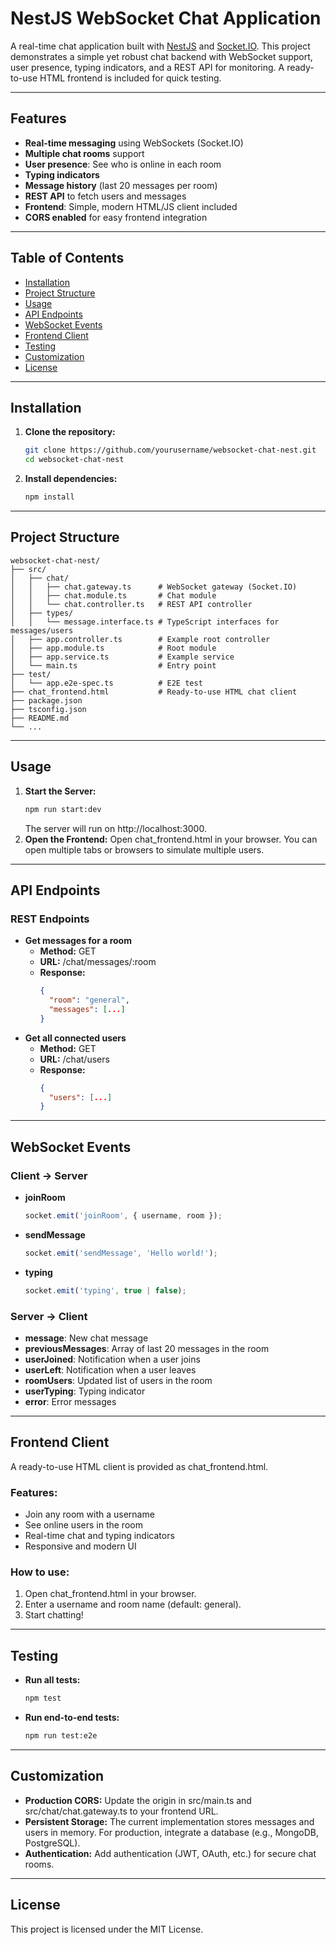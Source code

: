 # NestJS WebSocket Chat Application

A real-time chat application built with [NestJS](https://nestjs.com/) and [Socket.IO](https://socket.io/). This project demonstrates a simple yet robust chat backend with WebSocket support, user presence, typing indicators, and a REST API for monitoring. A ready-to-use HTML frontend is included for quick testing.

---

## Features

- **Real-time messaging** using WebSockets (Socket.IO)
- **Multiple chat rooms** support
- **User presence**: See who is online in each room
- **Typing indicators**
- **Message history** (last 20 messages per room)
- **REST API** to fetch users and messages
- **Frontend**: Simple, modern HTML/JS client included
- **CORS enabled** for easy frontend integration

---

## Table of Contents

- [Installation](#installation)
- [Project Structure](#project-structure)
- [Usage](#usage)
- [API Endpoints](#api-endpoints)
- [WebSocket Events](#websocket-events)
- [Frontend Client](#frontend-client)
- [Testing](#testing)
- [Customization](#customization)
- [License](#license)

---

## Installation

1. **Clone the repository:**
   ```bash
   git clone https://github.com/yourusername/websocket-chat-nest.git
   cd websocket-chat-nest
   ```
2. **Install dependencies:**
   ```bash
   npm install
   ```

---

## Project Structure

```
websocket-chat-nest/
├── src/
│   ├── chat/
│   │   ├── chat.gateway.ts      # WebSocket gateway (Socket.IO)
│   │   ├── chat.module.ts       # Chat module
│   │   └── chat.controller.ts   # REST API controller
│   ├── types/
│   │   └── message.interface.ts # TypeScript interfaces for messages/users
│   ├── app.controller.ts        # Example root controller
│   ├── app.module.ts            # Root module
│   ├── app.service.ts           # Example service
│   └── main.ts                  # Entry point
├── test/
│   └── app.e2e-spec.ts          # E2E test
├── chat_frontend.html           # Ready-to-use HTML chat client
├── package.json
├── tsconfig.json
├── README.md
└── ...
```

---

## Usage

1. **Start the Server:**
   ```bash
   npm run start:dev
   ```
   The server will run on http://localhost:3000.
2. **Open the Frontend:**
   Open chat_frontend.html in your browser. You can open multiple tabs or browsers to simulate multiple users.

---

## API Endpoints

### REST Endpoints

- **Get messages for a room**
  - **Method:** GET
  - **URL:** /chat/messages/:room
  - **Response:**
    ```json
    {
      "room": "general",
      "messages": [...]
    }
    ```
- **Get all connected users**
  - **Method:** GET
  - **URL:** /chat/users
  - **Response:**
    ```json
    {
      "users": [...]
    }
    ```

---

## WebSocket Events

### Client → Server

- **joinRoom**
  ```javascript
  socket.emit('joinRoom', { username, room });
  ```
- **sendMessage**
  ```javascript
  socket.emit('sendMessage', 'Hello world!');
  ```
- **typing**
  ```javascript
  socket.emit('typing', true | false);
  ```

### Server → Client

- **message**: New chat message
- **previousMessages**: Array of last 20 messages in the room
- **userJoined**: Notification when a user joins
- **userLeft**: Notification when a user leaves
- **roomUsers**: Updated list of users in the room
- **userTyping**: Typing indicator
- **error**: Error messages

---

## Frontend Client

A ready-to-use HTML client is provided as chat_frontend.html.

### Features:
- Join any room with a username
- See online users in the room
- Real-time chat and typing indicators
- Responsive and modern UI

### How to use:
1. Open chat_frontend.html in your browser.
2. Enter a username and room name (default: general).
3. Start chatting!

---

## Testing

- **Run all tests:**
  ```bash
  npm test
  ```
- **Run end-to-end tests:**
  ```bash
  npm run test:e2e
  ```

---

## Customization

- **Production CORS:** Update the origin in src/main.ts and src/chat/chat.gateway.ts to your frontend URL.
- **Persistent Storage:** The current implementation stores messages and users in memory. For production, integrate a database (e.g., MongoDB, PostgreSQL).
- **Authentication:** Add authentication (JWT, OAuth, etc.) for secure chat rooms.

---

## License

This project is licensed under the MIT License.